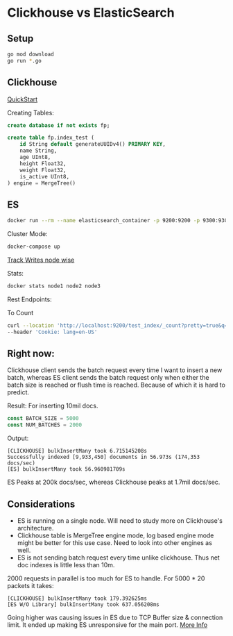 # Clickhouse vs ElasticSearch

## Setup

```bash
go mod download
go run *.go
```

## Clickhouse

[QuickStart](https://clickhouse.com/docs/en/getting-started/quick-start)

Creating Tables:

```sql
create database if not exists fp;

create table fp.index_test (
    id String default generateUUIDv4() PRIMARY KEY,
    name String,
    age UInt8,
    height Float32,
    weight Float32,
    is_active UInt8,
) engine = MergeTree()
```

## ES

```bash
docker run --rm --name elasticsearch_container -p 9200:9200 -p 9300:9300 -e "discovery.type=single-node" -e "xpack.security.enabled=false" elasticsearch:8.8.0
```

Cluster Mode:
```bash
docker-compose up
```

[Track Writes node wise](http://localhost:9200/_cat/thread_pool/write?v)

Stats:
```bash
docker stats node1 node2 node3
```

Rest Endpoints:

To Count

```bash
curl --location 'http://localhost:9200/test_index/_count?pretty=true&q=*%3A*' \
--header 'Cookie: lang=en-US'
```

## Right now:

Clickhouse client sends the batch request every time I want to insert a new batch, whereas ES client sends the batch request only when either the batch size is reached or flush time is reached. Because of which it is hard to predict.

Result:
For inserting 10mil docs.
```go
const BATCH_SIZE = 5000
const NUM_BATCHES = 2000
```

Output:
```
[CLICKHOUSE] bulkInsertMany took 6.715145208s
Successfully indexed [9,933,450] documents in 56.973s (174,353 docs/sec)
[ES] bulkInsertMany took 56.960981709s
```

ES Peaks at 200k docs/sec, whereas Clickhouse peaks at 1.7mil docs/sec.


## Considerations
- ES is running on a single node. Will need to study more on Clickhouse's architecture.
- Clickhouse table is MergeTree engine mode, log based engine mode might be better for this use case. Need to look into other engines as well.
- ES is not sending batch request every time unlike clickhouse. Thus net doc indexes is little less than 10m.


2000 requests in parallel is too much for ES to handle. For 5000 * 20 packets it takes:

```
[CLICKHOUSE] bulkInsertMany took 179.392625ms
[ES W/O Library] bulkInsertMany took 637.056208ms
```

Going higher was causing issues in ES due to TCP Buffer size & connection limit. It ended up making ES unresponsive for the main port. [More Info](https://chat.openai.com/share/4fa92809-5cfa-4b00-81f8-be157ab9fe2b)